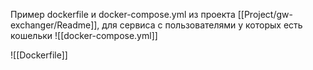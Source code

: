 Пример dockerfile и docker-compose.yml из проекта [[Project/gw-exchanger/Readme]], для сервиса с пользователями у которых есть кошельки
![[docker-compose.yml]]

![[Dockerfile]]

